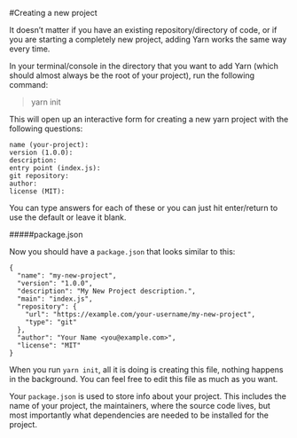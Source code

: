 #Creating a new project

It doesn’t matter if you have an existing repository/directory of code, or if you are starting a completely new project, adding Yarn works the same way every time.

In your terminal/console in the directory that you want to add Yarn (which should almost always be the root of your project), run the following command:

>yarn init

This will open up an interactive form for creating a new yarn project with the following questions:

```
name (your-project):
version (1.0.0):
description:
entry point (index.js):
git repository:
author:
license (MIT):
```

You can type answers for each of these or you can just hit enter/return to use the default or leave it blank.

#####package.json

Now you should have a `package.json` that looks similar to this:

```
{
  "name": "my-new-project",
  "version": "1.0.0",
  "description": "My New Project description.",
  "main": "index.js",
  "repository": {
    "url": "https://example.com/your-username/my-new-project",
    "type": "git"
  },
  "author": "Your Name <you@example.com>",
  "license": "MIT"
}
```

When you run `yarn init`, all it is doing is creating this file, nothing happens in the background. You can feel free to edit this file as much as you want.

Your `package.json` is used to store info about your project. This includes the name of your project, the maintainers, where the source code lives, but most importantly what dependencies are needed to be installed for the project.
